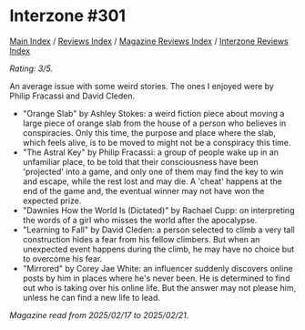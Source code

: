 # Interzone #301

[Main Index](../../../README.md) / [Reviews Index](../../README.md) / [Magazine Reviews Index](../README.md) / [Interzone Reviews Index](README.md)

*Rating: 3/5.*

An average issue with some weird stories. The ones I enjoyed were by Philip Fracassi and David Cleden.

- "Orange Slab" by Ashley Stokes: a weird fiction piece about moving a large piece of orange slab from the house of a person who believes in conspiracies. Only this time, the purpose and place where the slab, which feels alive, is to be moved to might not be a conspiracy this time.
- "The Astral Key" by Philip Fracassi: a group of people wake up in an unfamiliar place, to be told that their consciousness have been 'projected' into a game, and only one of them may find the key to win and escape, while the rest lost and may die. A 'cheat' happens at the end of the game and, the eventual winner may not have won the expected prize.
- "Dawnies How the World Is (Dictated)" by Rachael Cupp: on interpreting the words of a girl who misses the world after the apocalypse.
- "Learning to Fall" by David Cleden: a person selected to climb a very tall construction hides a fear from his fellow climbers. But when an unexpected event happens during the climb, he may have no choice but to overcome his fear.
- "Mirrored" by Corey Jae White: an influencer suddenly discovers online posts by him in places where he's never been. He is determined to find out who is taking over his online life. But the answer may not please him, unless he can find a new life to lead.

*Magazine read from 2025/02/17 to 2025/02/21.*
